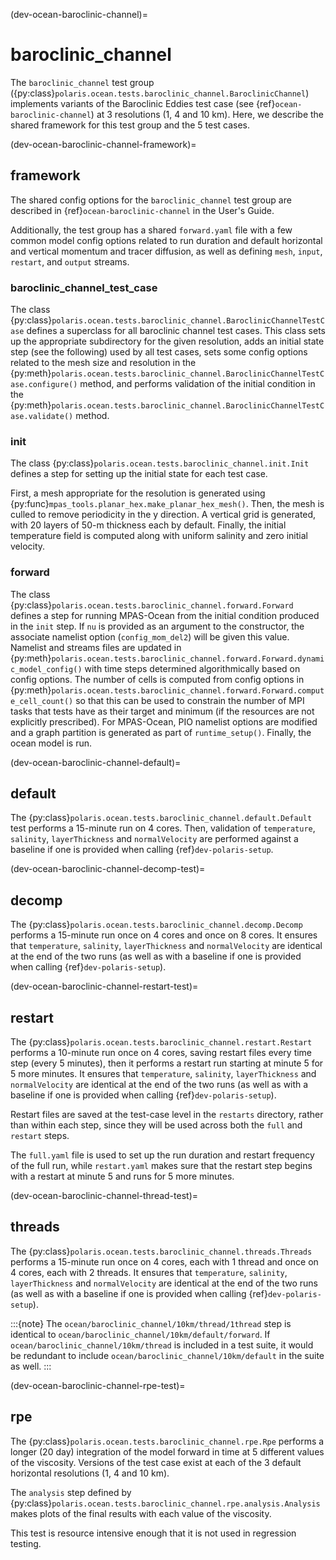 (dev-ocean-baroclinic-channel)=

# baroclinic_channel

The `baroclinic_channel` test group
({py:class}`polaris.ocean.tests.baroclinic_channel.BaroclinicChannel`)
implements variants of the Baroclinic Eddies test case
(see {ref}`ocean-baroclinic-channel`) at 3 resolutions (1, 4 and 10 km).  Here,
we describe the shared framework for this test group and the 5 test cases.

(dev-ocean-baroclinic-channel-framework)=

## framework

The shared config options for the `baroclinic_channel` test group
are described in {ref}`ocean-baroclinic-channel` in the User's Guide.

Additionally, the test group has a shared `forward.yaml` file with
a few common model config options related to run duration and default 
horizontal  and vertical momentum and tracer diffusion, as well as defining 
`mesh`, `input`, `restart`, and `output` streams.

### baroclinic_channel_test_case

The class {py:class}`polaris.ocean.tests.baroclinic_channel.BaroclinicChannelTestCase`
defines a superclass for all baroclinic channel test cases.  This class sets
up the appropriate subdirectory for the given resolution, adds an initial
state step (see the following) used by all test cases, sets some config options
related to the mesh size and resolution in the
{py:meth}`polaris.ocean.tests.baroclinic_channel.BaroclinicChannelTestCase.configure()`
method, and performs validation of the initial condition in the
{py:meth}`polaris.ocean.tests.baroclinic_channel.BaroclinicChannelTestCase.validate()`
method.

### init

The class {py:class}`polaris.ocean.tests.baroclinic_channel.init.Init`
defines a step for setting up the initial state for each test case.

First, a mesh appropriate for the resolution is generated using
{py:func}`mpas_tools.planar_hex.make_planar_hex_mesh()`.  Then, the mesh is
culled to remove periodicity in the y direction.  A vertical grid is generated,
with 20 layers of 50-m thickness each by default.  Finally, the initial
temperature field is computed along with uniform salinity and zero initial
velocity.

### forward

The class {py:class}`polaris.ocean.tests.baroclinic_channel.forward.Forward`
defines a step for running MPAS-Ocean from the initial condition produced in
the `init` step.  If `nu` is provided as an argument to the
constructor, the associate namelist option (`config_mom_del2`) will be given
this value. Namelist and streams files are updated in
{py:meth}`polaris.ocean.tests.baroclinic_channel.forward.Forward.dynamic_model_config()`
with time steps determined algorithmically based on config options.  The
number of cells is computed from config options in
{py:meth}`polaris.ocean.tests.baroclinic_channel.forward.Forward.compute_cell_count()`
so that this can be used to constrain the number of MPI tasks that tests
have as their target and minimum (if the resources are not explicitly
prescribed).  For MPAS-Ocean, PIO namelist options are modified and a
graph partition is generated as part of `runtime_setup()`.  Finally, the ocean 
model is run.

(dev-ocean-baroclinic-channel-default)=

## default

The {py:class}`polaris.ocean.tests.baroclinic_channel.default.Default`
test performs a 15-minute run on 4 cores.  Then, validation of `temperature`, 
`salinity`, `layerThickness` and `normalVelocity` are performed against a
baseline if one is provided when calling {ref}`dev-polaris-setup`.

(dev-ocean-baroclinic-channel-decomp-test)=

## decomp

The {py:class}`polaris.ocean.tests.baroclinic_channel.decomp.Decomp`
performs a 15-minute run once on 4 cores and once on 8 cores.  It
ensures that `temperature`, `salinity`, `layerThickness` and
`normalVelocity` are identical at the end of the two runs (as well as with a
baseline if one is provided when calling {ref}`dev-polaris-setup`).

(dev-ocean-baroclinic-channel-restart-test)=

## restart

The {py:class}`polaris.ocean.tests.baroclinic_channel.restart.Restart`
performs a 10-minute run once on 4 cores, saving restart files every time step
(every 5 minutes), then it performs a restart run starting at minute 5 for 5
more minutes.  It ensures that `temperature`, `salinity`,
`layerThickness` and `normalVelocity` are identical at the end of the two
runs (as well as with a baseline if one is provided when calling
{ref}`dev-polaris-setup`).

Restart files are saved at the test-case level in the `restarts` directory,
rather than within each step, since they will be used across both the `full`
and `restart` steps.

The `full.yaml` file is used to set up the run  duration and restart frequency 
of the full run, while `restart.yaml` makes sure that the restart step begins 
with a restart at minute 5 and runs for 5 more minutes.

(dev-ocean-baroclinic-channel-thread-test)=

## threads

The {py:class}`polaris.ocean.tests.baroclinic_channel.threads.Threads`
performs a 15-minute run once on 4 cores, each with 1 thread and once on 4
cores, each with 2 threads.  It ensures that `temperature`, `salinity`,
`layerThickness` and `normalVelocity` are identical at the end of the two
runs (as well as with a baseline if one is provided when calling
{ref}`dev-polaris-setup`).

:::{note}
The `ocean/baroclinic_channel/10km/thread/1thread` step is identical 
to `ocean/baroclinic_channel/10km/default/forward`. If
`ocean/baroclinic_channel/10km/thread` is included in a test suite, 
it would be redundant to include `ocean/baroclinic_channel/10km/default` in the
suite as well.
:::

(dev-ocean-baroclinic-channel-rpe-test)=

## rpe

The {py:class}`polaris.ocean.tests.baroclinic_channel.rpe.Rpe`
performs a longer (20 day) integration of the model forward in time at 5
different values of the viscosity.  Versions of the test case exist at each of
the 3 default horizontal resolutions (1, 4 and 10 km).

The `analysis` step defined by
{py:class}`polaris.ocean.tests.baroclinic_channel.rpe.analysis.Analysis`
makes plots of the final results with each value of the viscosity.

This test is resource intensive enough that it is not used in regression
testing.
